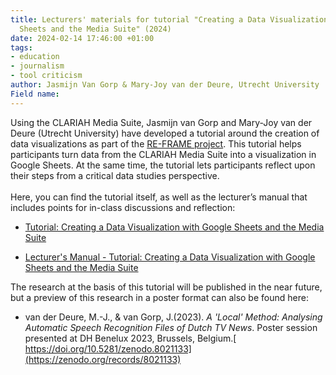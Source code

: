 ```yaml
---
title: Lecturers' materials for tutorial "Creating a Data Visualization with Google
  Sheets and the Media Suite" (2024)
date: 2024-02-14 17:46:00 +01:00
tags:
- education
- journalism
- tool criticism
author: Jasmijn Van Gorp & Mary-Joy van der Deure, Utrecht University
Field name: 
---
```


Using the CLARIAH Media Suite, Jasmijn van Gorp and Mary-Joy van der Deure (Utrecht University) have developed a tutorial around the creation of data visualizations as part of the [RE-FRAME project](https://www.clicknl.nl/case/pps-projecten-re-frame/). This tutorial helps participants turn data from the CLARIAH Media Suite into a visualization in Google Sheets. At the same time, the tutorial lets participants reflect upon their steps from a critical data studies perspective. \
\
Here, you can find the tutorial itself, as well as the lecturer’s manual that includes points for in-class discussions and reflection:

* [Tutorial: Creating a Data Visualization with Google Sheets and the Media Suite](https://zenodo.org/records/10656728)

* [Lecturer's Manual - Tutorial: Creating a Data Visualization with Google Sheets and the Media Suite](https://zenodo.org/records/10656876)

The research at the basis of this tutorial will be published in the near future, but a preview of this research in a poster format can also be found here:

* van der Deure, M.-J., & van Gorp, J.(2023). *A 'Local' Method: Analysing Automatic Speech Recognition Files of Dutch TV News*. Poster session presented at DH Benelux 2023, Brussels, Belgium.[ https://doi.org/10.5281/zenodo.8021133](https://zenodo.org/records/8021133)